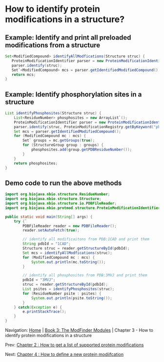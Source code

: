 How to identify protein modifications in a structure?
===

## Example: Identify and print all preloaded modifications from a structure

```java
Set<ModifiedCompound> identifyAllModfications(Structure struc) {
   ProteinModificationIdentifier parser = new ProteinModificationIdentifier();
   parser.identify(struc);
   Set`<ModifiedCompound> mcs = parser.getIdentifiedModifiedCompound();
   return mcs;
}
```

## Example: Identify phosphorylation sites in a structure

```java
List identifyPhosphosites(Structure struc) {
    List<ResidueNumber> phosphosites = new ArrayList`();
    ProteinModificationIdentifier parser = new ProteinModificationIdentifier();
    parser.identify(struc, ProteinModificationRegistry.getByKeyword("phosphoprotein"));
    Set mcs = parser.getIdentifiedModifiedCompound();
    for (ModifiedCompound mc : mcs) {
        Set` groups = mc.getGroups(true);
        for (StructureGroup group : groups) {
            phosphosites.add(group.getPDBResidueNumber());
        }
    }
    return phosphosites;
}
```

## Demo code to run the above methods

```java
import org.biojava.nbio.structure.ResidueNumber;
import org.biojava.nbio.structure.Structure;
import org.biojava.nbio.structure.io.PDBFileReader;
import org.biojava.nbio.protmod.structure.ProteinModificationIdentifier;

public static void main(String[] args) {
    try {`
        PDBFileReader reader = new PDBFileReader();
        reader.setAutoFetch(true);

        // identify all modificaitons from PDB:1CAD and print them
        String pdbId = "1CAD";
        Structure struc = reader.getStructureById(pdbId);
        Set mcs = identifyAllModfications(struc);
        for (ModifiedCompound mc : mcs) {
            System.out.println(mc.toString());
        }

        // identify all phosphosites from PDB:3MVJ and print them
        pdbId = "3MVJ";
        struc = reader.getStructureById(pdbId);
        List psites = identifyPhosphosites(struc);
        for (ResidueNumber psite : psites) {
            System.out.println(psite.toString());
        }
    } catch(Exception e) {
        e.printStackTrace();  
    }
}
```


Navigation:
[Home](../README.md)
| [Book 3: The ModFinder Modules](README.md)
| Chapter 3 - How to identify protein modifications in a structure

Prev: [Chapter 2 : How to get a list of supported protein modifications](installation.md)

Next: [Chapter 4 : How to define a new protein modiifcation](add-protein-modification.md)
